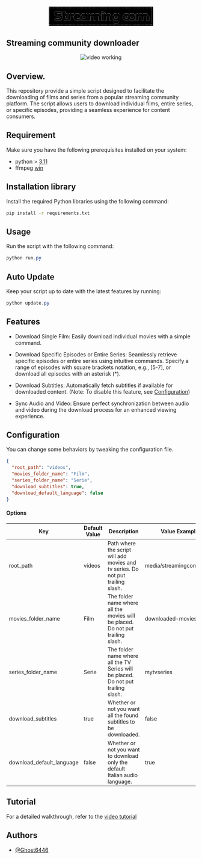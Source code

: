 <p align="center">
	<img src="Src/Assets/min_logo.png" style="max-width: 55%;" alt="video working" />
</p>

## Streaming community downloader
<p align="center">
	<img src="Src/Assets/run.gif" style="max-width: 55%;" alt="video working" />
</p>

## Overview.
This repository provide a simple script designed to facilitate the downloading of films and series from a popular streaming community platform. The script allows users to download individual films, entire series, or specific episodes, providing a seamless experience for content consumers.

## Requirement
Make sure you have the following prerequisites installed on your system:

* python > [3.11](https://www.python.org/downloads/)
* ffmpeg [win](https://www.gyan.dev/ffmpeg/builds/)

## Installation library
Install the required Python libraries using the following command:
```bash
pip install -r requirements.txt
```

## Usage
Run the script with the following command:
```powershell
python run.py
```

## Auto Update
Keep your script up to date with the latest features by running:
```powershell
python update.py
```

## Features
- Download Single Film: Easily download individual movies with a simple command.

- Download Specific Episodes or Entire Series: Seamlessly retrieve specific episodes or entire series using intuitive commands. Specify a range of episodes with square brackets notation, e.g., [5-7], or download all episodes with an asterisk (*).

- Download Subtitles: Automatically fetch subtitles if available for downloaded content. (Note: To disable this feature, see [Configuration](#configuration))

- Sync Audio and Video: Ensure perfect synchronization between audio and video during the download process for an enhanced viewing experience.

## Configuration

You can change some behaviors by tweaking the configuration file.

```json
{
  "root_path": "videos",
  "movies_folder_name": "Film",
  "series_folder_name": "Serie",
  "download_subtitles": true,
  "download_default_language": false
}
```
#### Options
| Key                       | Default Value | Description                                                                        | Value Example            |
|---------------------------|---------------|------------------------------------------------------------------------------------|--------------------------|
| root_path                 | videos        | Path where the script will add movies and tv series. Do not put trailing slash.    | media/streamingcommunity |
| movies_folder_name        | Film          | The folder name where all the movies will be placed. Do not put trailing slash.    | downloaded-movies        |
| series_folder_name        | Serie         | The folder name where all the TV Series will be placed. Do not put trailing slash. | mytvseries               |
| download_subtitles        | true          | Whether or not you want all the found subtitles to be downloaded.                  | false                    |
| download_default_language | false         | Whether or not you want to download only the default Italian audio language.       | true                     |

## Tutorial
For a detailed walkthrough, refer to the [video tutorial](https://www.youtube.com/watch?v=Ok7hQCgxqLg&ab_channel=Nothing)

## Authors
- [@Ghost6446](https://www.github.com/Ghost6446)
